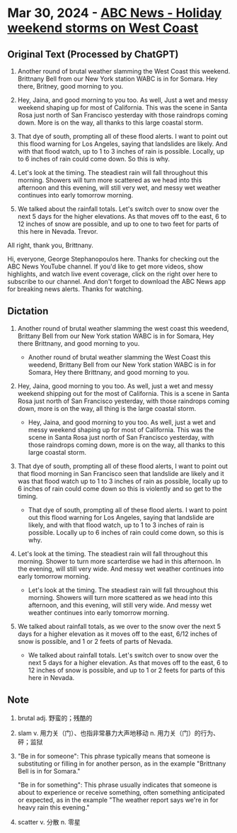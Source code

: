 # Mar 30, 2024 - [ABC News - Holiday weekend storms on West Coast](https://www.youtube.com/watch?v=h5OCE2cLa68)

## Original Text (Processed by ChatGPT)

1. Another round of brutal weather slamming the West Coast this weekend. Brittnany Bell from our New York station WABC is in for Somara. Hey there, Britney, good morning to you.

2. Hey, Jaina, and good morning to you too. As well, Just a wet and messy weekend shaping up for most of California. This was the scene in Santa Rosa just north of San Francisco yesterday with those raindrops coming down. More is on the way, all thanks to this large coastal storm.

3. That dye of south, prompting all of these flood alerts. I want to point out this flood warning for Los Angeles, saying that landslides are likely. And with that flood watch, up to 1 to 3 inches of rain is possible. Locally, up to 6 inches of rain could come down. So this is why.

4. Let's look at the timing. The steadiest rain will fall throughout this morning. Showers will turn more scattered as we head into this afternoon and this evening, will still very wet, and messy wet weather continues into early tomorrow morning.

5. We talked about the rainfall totals. Let's switch over to snow over the next 5 days for the higher elevations. As that moves off to the east, 6 to 12 inches of snow are possible, and up to one to two feet for parts of this here in Nevada. Trevor.

All right, thank you, Brittnany.

Hi, everyone, George Stephanopoulos here. Thanks for checking out the ABC News YouTube channel. If you'd like to get more videos, show highlights, and watch live event coverage, click on the right over here to subscribe to our channel. And don't forget to download the ABC News app for breaking news alerts. Thanks for watching.

## Dictation

1. Another round of brutal weather slamming the west coast this weedend, Brittany Bell from our New York station WABC is in for Somara, Hey there Brittnany, and good morning to you.

   - Another round of brutal weather slamming the West Coast this weedend, Brittany Bell from our New York station WABC is in for Somara, Hey there Brittnany, and good morning to you.

2. Hey, Jaina, good morning to you too. As well, just a wet and messy weekend shipping out for the most of California. This is a scene in Santa Rosa just north of San Francisco yesterday, with those raindrops coming down, more is on the way, all thing is the large coastal storm.

   - Hey, Jaina, and good morning to you too. As well, just a wet and messy weekend shaping up for most of California. This was the scene in Santa Rosa just north of San Francisco yesterday, with those raindrops coming down, more is on the way, all thanks to this large coastal storm.

3. That dye of south, prompting all of these flood alerts, I want to point out that flood morning in San Francisco seen that landslide are likely and it was that flood watch up to 1 to 3 inches of rain as possible, locally up to 6 inches of rain could come down so this is violently and so get to the timing.

   - That dye of south, prompting all of these flood alerts. I want to point out this flood warning for Los Angeles, saying that landslide are likely, and with that flood watch, up to 1 to 3 inches of rain is possible. Locally up to 6 inches of rain could come down, so this is why.

4. Let's look at the timing. The steadiest rain will fall throughout this morning. Shower to turn more scarterdise we had in this afternoon. In the evening, will still very wide. And messy wet weather continues into early tomorrow morning.

   - Let's look at the timing. The steadiest rain will fall throughout this morning. Showers will turn more scattered as we head into this afternoon, and this evening, will still very wide. And messy wet weather continues into early tomorrow morning.

5. We talked about rainfall totals, as we over to the snow over the next 5 days for a higher elevation as it moves off to the east, 6/12 inches of snow is possible, and 1 or 2 feets of parts of Nevada.

   - We talked about rainfall totals. Let's switch over to snow over the next 5 days for a higher elevation. As that moves off to the east, 6 to 12 inches of snow is possible, and up to 1 or 2 feets for parts of this here in Nevada.

## Note

1. brutal adj. 野蛮的；残酷的

2. slam v. 用力关（门）、也指非常暴力大声地移动 n. 用力关（门）的行为、砰；监狱

3. "Be in for someone": This phrase typically means that someone is substituting or filling in for another person, as in the example "Brittnany Bell is in for Somara."

   "Be in for something": This phrase usually indicates that someone is about to experience or receive something, often something anticipated or expected, as in the example "The weather report says we're in for heavy rain this evening."

4. scatter v. 分散 n. 零星
